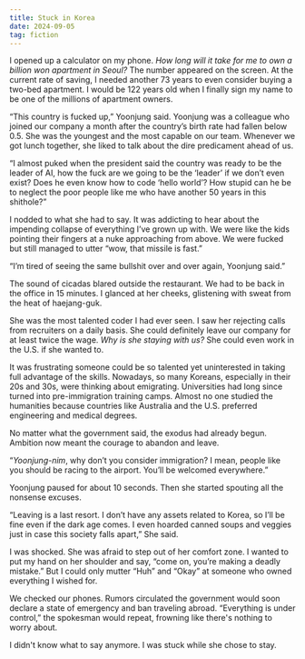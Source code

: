 ```yaml
---
title: Stuck in Korea
date: 2024-09-05
tag: fiction
---
```


I opened up a calculator on my phone. *How long will it take for me to own a billion won apartment in Seoul?* The number appeared on the screen. At the current rate of saving, I needed another 73 years to even consider buying a two-bed apartment. I would be 122 years old when I finally sign my name to be one of the millions of apartment owners.

“This country is fucked up,” Yoonjung said. Yoonjung was a colleague who joined our company a month after the country’s birth rate had fallen below 0.5. She was the youngest and the most capable on our team. Whenever we got lunch together, she liked to talk about the dire predicament ahead of us.

“I almost puked when the president said the country was ready to be the leader of AI, how the fuck are we going to be the ‘leader’ if we don’t even exist? Does he even know how to code ‘hello world’? How stupid can he be to neglect the poor people like me who have another 50 years in this shithole?” 

I nodded to what she had to say. It was addicting to hear about the impending collapse of everything I’ve grown up with. We were like the kids pointing their fingers at a nuke approaching from above. We were fucked but still managed to utter “wow, that missile is fast.”

“I’m tired of seeing the same bullshit over and over again, Yoonjung said.”

The sound of cicadas blared outside the restaurant. We had to be back in the office in 15 minutes. I glanced at her cheeks, glistening with sweat from the heat of haejang-guk.

She was the most talented coder I had ever seen. I saw her rejecting calls from recruiters on a daily basis. She could definitely leave our company for at least twice the wage. *Why is she staying with us?* She could even work in the U.S. if she wanted to.

It was frustrating someone could be so talented yet uninterested in taking full advantage of the skills. Nowadays, so many Koreans, especially in their 20s and 30s, were thinking about emigrating. Universities had long since turned into pre-immigration training camps. Almost no one studied the humanities because countries like Australia and the U.S. preferred engineering and medical degrees.

No matter what the government said, the exodus had already begun. Ambition now meant the courage to abandon and leave.

“*Yoonjung-nim*, why don’t you consider immigration? I mean, people like you should be racing to the airport. You’ll be welcomed everywhere.”

Yoonjung paused for about 10 seconds. Then she started spouting all the nonsense excuses.

“Leaving is a last resort. I don’t have any assets related to Korea, so I’ll be fine even if the dark age comes. I even hoarded canned soups and veggies just in case this society falls apart,” She said.

I was shocked. She was afraid to step out of her comfort zone. I wanted to put my hand on her shoulder and say, “come on, you’re making a deadly mistake.” But I could only mutter “Huh” and “Okay” at someone who owned everything I wished for.

We checked our phones. Rumors circulated the government would soon declare a state of emergency and ban traveling abroad. “Everything is under control,” the spokesman would repeat, frowning like there's nothing to worry about.

I didn't know what to say anymore. I was stuck while she chose to stay.